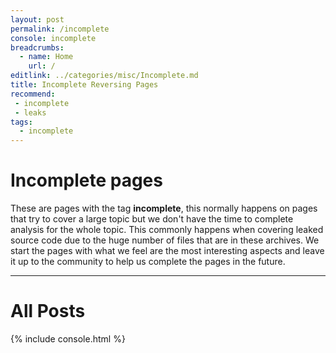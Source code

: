 ```yaml
---
layout: post
permalink: /incomplete
console: incomplete
breadcrumbs:
  - name: Home
    url: /
editlink: ../categories/misc/Incomplete.md
title: Incomplete Reversing Pages
recommend:
 - incomplete
 - leaks
tags:
  - incomplete
---
```


# Incomplete pages

These are pages with the tag **incomplete**, this normally happens on pages that try to cover a large topic but we don't have the time to complete analysis for the whole topic. 
This commonly happens when covering leaked source code due to the huge number of files that are in these archives.
We start the pages with what we feel are the most interesting aspects and leave it up to the community to help us complete the pages in the future.


---
# All Posts

<div>
{% include console.html %}
</div>
